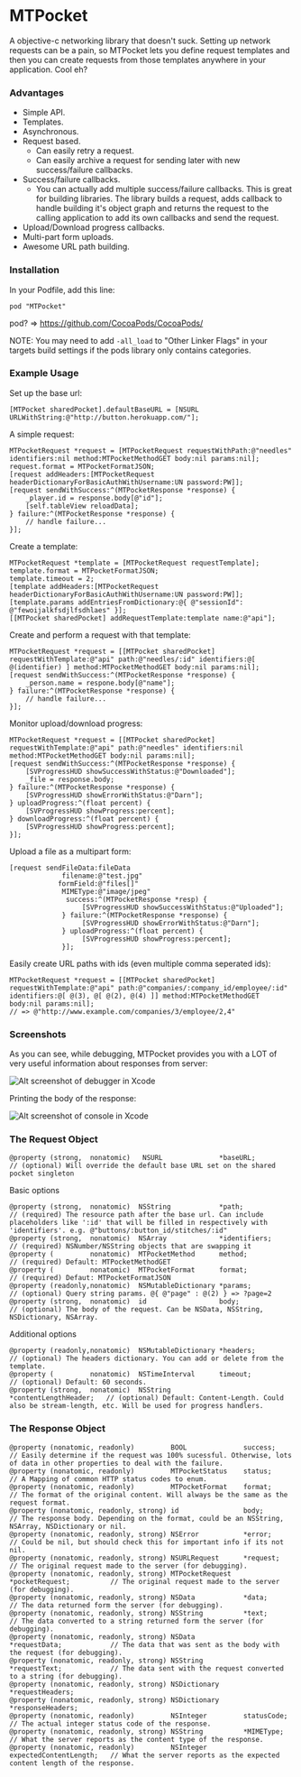 MTPocket
========

A objective-c networking library that doesn't suck. Setting up network requests can be a pain, so MTPocket lets you define request templates and then you can create requests from those templates anywhere in your application. Cool eh?

### Advantages

- Simple API.
- Templates.
- Asynchronous.
- Request based.
  - Can easily retry a request.
  - Can easily archive a request for sending later with new success/failure callbacks.
- Success/failure callbacks.
  - You can actually add multiple success/failure callbacks. This is great for building libraries. The library builds a request, adds callback to handle building it's object graph and returns the request to the calling application to add its own callbacks and send the request.
- Upload/Download progress callbacks.
- Multi-part form uploads.
- Awesome URL path building.


### Installation

In your Podfile, add this line:

    pod "MTPocket"

pod? => https://github.com/CocoaPods/CocoaPods/

NOTE: You may need to add `-all_load` to "Other Linker Flags" in your targets build settings if the pods library only contains categories.

### Example Usage

Set up the base url:

    [MTPocket sharedPocket].defaultBaseURL = [NSURL URLWithString:@"http://button.herokuapp.com/"];

A simple request:

    MTPocketRequest *request = [MTPocketRequest requestWithPath:@"needles" identifiers:nil method:MTPocketMethodGET body:nil params:nil];
    request.format = MTPocketFormatJSON;
    [request addHeaders:[MTPocketRequest headerDictionaryForBasicAuthWithUsername:UN password:PW]];
    [request sendWithSuccess:^(MTPocketResponse *response) {
        _player.id = response.body[@"id"];
        [self.tableView reloadData];
    } failure:^(MTPocketResponse *response) {
        // handle failure...
    }];

Create a template:

    MTPocketRequest *template = [MTPocketRequest requestTemplate];
    template.format = MTPocketFormatJSON;
    template.timeout = 2;
    [template addHeaders:[MTPocketRequest headerDictionaryForBasicAuthWithUsername:UN password:PW]];
    [template.params addEntriesFromDictionary:@{ @"sessionId": @"fewoijalkfsdjlfsdhlaes" }];
    [[MTPocket sharedPocket] addRequestTemplate:template name:@"api"];

Create and perform a request with that template:

    MTPocketRequest *request = [[MTPocket sharedPocket] requestWithTemplate:@"api" path:@"needles/:id" identifiers:@[ @(identifier) ] method:MTPocketMethodGET body:nil params:nil];
    [request sendWithSuccess:^(MTPocketResponse *response) {
        _person.name = respone.body[@"name"];
    } failure:^(MTPocketResponse *response) {
        // handle failure...
    }];

Monitor upload/download progress:

    MTPocketRequest *request = [[MTPocket sharedPocket] requestWithTemplate:@"api" path:@"needles" identifiers:nil method:MTPocketMethodGET body:nil params:nil];
    [request sendWithSuccess:^(MTPocketResponse *response) {
        [SVProgressHUD showSuccessWithStatus:@"Downloaded"];
        _file = response.body;
    } failure:^(MTPocketResponse *response) {
        [SVProgressHUD showErrorWithStatus:@"Darn"];
    } uploadProgress:^(float percent) {
        [SVProgressHUD showProgress:percent];
    } downloadProgress:^(float percent) {
        [SVProgressHUD showProgress:percent];
    }];

Upload a file as a multipart form:

    [request sendFileData:fileData
                 filename:@"test.jpg"
                formField:@"files[]"
                 MIMEType:@"image/jpeg"
                  success:^(MTPocketResponse *resp) {
                      [SVProgressHUD showSuccessWithStatus:@"Uploaded"];
                 } failure:^(MTPocketResponse *response) {
                      [SVProgressHUD showErrorWithStatus:@"Darn"];
                 } uploadProgress:^(float percent) {
                      [SVProgressHUD showProgress:percent];
                 }];

Easily create URL paths with ids (even multiple comma seperated ids):

    MTPocketRequest *request = [[MTPocket sharedPocket] requestWithTemplate:@"api" path:@"companies/:company_id/employee/:id" identifiers:@[ @(3), @[ @(2), @(4) ]] method:MTPocketMethodGET body:nil params:nil];
    // => @"http://www.example.com/companies/3/employee/2,4"

### Screenshots

As you can see, while debugging, MTPocket provides you with a LOT of very useful information about responses from server:

![Alt screenshot of debugger in Xcode](https://dl.dropbox.com/u/2771219/github/MTPocket/1.png "Xcode Debugger Interface")

Printing the body of the response:

![Alt screenshot of console in Xcode](https://dl.dropbox.com/u/2771219/github/MTPocket/2.png "Printing body of response")

### The Request Object

    @property (strong,  nonatomic)   NSURL              *baseURL;               // (optional) Will override the default base URL set on the shared pocket singleton

Basic options

    @property (strong,  nonatomic)  NSString            *path;                  // (required) The resource path after the base url. Can include placeholders like ':id' that will be filled in respectively with 'identifiers'. e.g. @"buttons/:button_id/stitches/:id"
    @property (strong,  nonatomic)  NSArray             *identifiers;           // (required) NSNumber/NSString objects that are swapping it
    @property (         nonatomic)  MTPocketMethod      method;                 // (required) Default: MTPocketMethodGET
    @property (         nonatomic)  MTPocketFormat      format;                 // (required) Defaut: MTPocketFormatJSON
    @property (readonly,nonatomic)  NSMutableDictionary *params;                // (optional) Query string params. @{ @"page" : @(2) } => ?page=2
    @property (strong,  nonatomic)  id                  body;                   // (optional) The body of the request. Can be NSData, NSString, NSDictionary, NSArray.

Additional options

    @property (readonly,nonatomic)  NSMutableDictionary *headers;               // (optional) The headers dictionary. You can add or delete from the template.
    @property (         nonatomic)  NSTimeInterval      timeout;                // (optional) Default: 60 seconds.
    @property (strong,  nonatomic)  NSString            *contentLengthHeader;   // (optional) Default: Content-Length. Could also be stream-length, etc. Will be used for progress handlers.

### The Response Object

    @property (nonatomic, readonly)         BOOL              success;                 // Easily determine if the request was 100% sucessful. Otherwise, lots of data in other properties to deal with the failure.
    @property (nonatomic, readonly)         MTPocketStatus    status;                  // A Mapping of common HTTP status codes to enum.
    @property (nonatomic, readonly)         MTPocketFormat    format;                  // The format of the original content. Will always be the same as the request format.
    @property (nonatomic, readonly, strong) id                body;                    // The response body. Depending on the format, could be an NSString, NSArray, NSDictionary or nil.
    @property (nonatomic, readonly, strong) NSError           *error;                  // Could be nil, but should check this for important info if its not nil.
    @property (nonatomic, readonly, strong) NSURLRequest      *request;                // The original request made to the server (for debugging).
    @property (nonatomic, readonly, strong) MTPocketRequest   *pocketRequest;          // The original request made to the server (for debugging).
    @property (nonatomic, readonly, strong) NSData            *data;                   // The data returned form the server (for debugging).
    @property (nonatomic, readonly, strong) NSString          *text;                   // The data converted to a string returned form the server (for debugging).
    @property (nonatomic, readonly, strong) NSData            *requestData;            // The data that was sent as the body with the request (for debugging).
    @property (nonatomic, readonly, strong) NSString          *requestText;            // The data sent with the request converted to a string (for debugging).
    @property (nonatomic, readonly, strong) NSDictionary      *requestHeaders;
    @property (nonatomic, readonly, strong) NSDictionary      *responseHeaders;
    @property (nonatomic, readonly)         NSInteger         statusCode;              // The actual integer status code of the response.
    @property (nonatomic, readonly, strong) NSString          *MIMEType;               // What the server reports as the content type of the response.
    @property (nonatomic, readonly)         NSInteger         expectedContentLength;   // What the server reports as the expected content length of the response.
